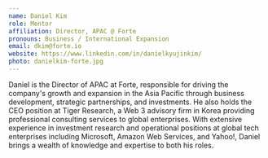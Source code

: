 ```yaml
---
name: Daniel Kim
role: Mentor
affiliation: Director, APAC @ Forte 
pronouns: Business / International Expansion
email: dkim@forte.io
website: https://www.linkedin.com/in/danielkyujinkim/
photo: danielkim-forte.jpg
---
```


Daniel is the Director of APAC at Forte, responsible for driving the company's growth and expansion in the Asia Pacific through business development, strategic partnerships, and investments. He also holds the CEO position at Tiger Research, a Web 3 advisory firm in Korea providing professional consulting services to global enterprises. With extensive experience in investment research and operational positions at global tech enterprises including Microsoft, Amazon Web Services, and Yahoo!, Daniel brings a wealth of knowledge and expertise to both his roles.
